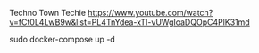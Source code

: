 Techno Town Techie
https://www.youtube.com/watch?v=fCt0L4LwB9w&list=PL4TnYdea-xTI-vUWgIoaDQOpC4PlK31md

sudo docker-compose up -d


